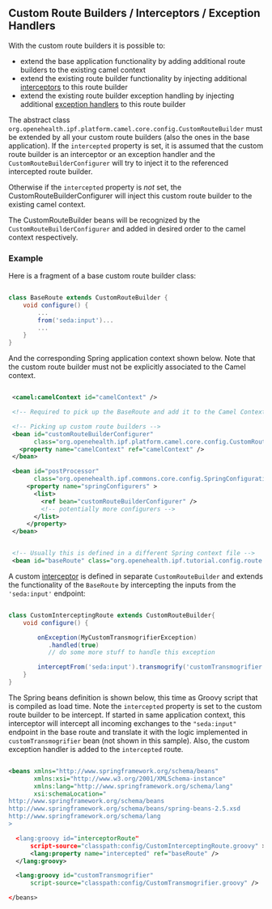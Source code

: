 ## Custom Route Builders / Interceptors / Exception Handlers

With the custom route builders it is possible to:

* extend the base application functionality by adding additional route builders to the existing camel context
* extend the existing route builder functionality by injecting additional [interceptors](http://camel.apache.org/intercept.html) to this route builder
* extend the existing route builder exception handling by injecting additional [exception handlers](http://camel.apache.org/exception-clause.html) to this route builder

The abstract class `org.openehealth.ipf.platform.camel.core.config.CustomRouteBuilder`  must be extended by all your
custom route builders (also the ones in the base application). If the `intercepted` property is set, it is assumed
that the custom route builder is an interceptor or an exception handler and the `CustomRouteBuilderConfigurer` will try
to inject it to the referenced intercepted route builder.

Otherwise if the `intercepted` property is *not* set, the CustomRouteBuilderConfigurer will inject this custom route builder
to the existing camel context.

The CustomRouteBuilder beans will be recognized by the `CustomRouteBuilderConfigurer` and added in desired order to the camel context respectively.


### Example

Here is a fragment of a base custom route builder class:

```groovy

class BaseRoute extends CustomRouteBuilder {
    void configure() {
        ...
        from('seda:input')...
        ...
    }
}

```

And the corresponding Spring application context shown below. Note that the custom route builder must not be explicitly associated to the Camel context.

 ```xml

  <camel:camelContext id="camelContext" />

  <!-- Required to pick up the BaseRoute and add it to the Camel Context -->

  <!-- Picking up custom route builders -->
  <bean id="customRouteBuilderConfigurer"
        class="org.openehealth.ipf.platform.camel.core.config.CustomRouteBuilderConfigurer">
    <property name="camelContext" ref="camelContext" />
  </bean>

  <bean id="postProcessor"
        class="org.openehealth.ipf.commons.core.config.SpringConfigurationPostProcessor">
      <property name="springConfigurers" >
        <list>
          <ref bean="customRouteBuilderConfigurer" />
          <!-- potentially more configurers -->
        </list>
      </property>
  </bean>


  <!-- Usually this is defined in a different Spring context file -->
  <bean id="baseRoute" class="org.openehealth.ipf.tutorial.config.route.BaseRoute" />

 ```

A custom [interceptor](http://camel.apache.org/intercept.html) is defined in separate `CustomRouteBuilder` and extends
the functionality of the `BaseRoute` by intercepting the inputs from the `'seda:input'` endpoint:

```groovy

class CustomInterceptingRoute extends CustomRouteBuilder{
    void configure() {

        onException(MyCustomTransmogrifierException)
           .handled(true)
           // do some more stuff to handle this exception

        interceptFrom('seda:input').transmogrify('customTransmogrifier')
    }
}

```

The Spring beans definition is shown below, this time as Groovy script that is compiled as load time.
Note the `intercepted` property is set to the custom route builder to be intercept. If started in same application context,
this interceptor will intercept all incoming exchanges to the `"seda:input"` endpoint in the base route and translate
it with the logic implemented in `customTransmogrifier` bean (not shown in this sample). Also, the custom exception handler
is added to the `intercepted` route.

```xml

<beans xmlns="http://www.springframework.org/schema/beans"
       xmlns:xsi="http://www.w3.org/2001/XMLSchema-instance"
       xmlns:lang="http://www.springframework.org/schema/lang"
       xsi:schemaLocation="
http://www.springframework.org/schema/beans
http://www.springframework.org/schema/beans/spring-beans-2.5.xsd
http://www.springframework.org/schema/lang
>

  <lang:groovy id="interceptorRoute"
      script-source="classpath:config/CustomInterceptingRoute.groovy" >
      <lang:property name="intercepted" ref="baseRoute" />
  </lang:groovy>

  <lang:groovy id="customTransmogrifier"
      script-source="classpath:config/CustomTransmogrifier.groovy" />

</beans>

```


